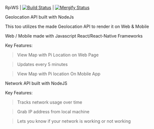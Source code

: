 RpiWS     | [![Build Status](https://travis-ci.com/IoTresor/geo-api.svg?token=7qY9qZJNNLTXG7AiwWoN)](https://travis-ci.com/IoTresor/geo-api)   |  [![Mergify Status][mergify-status]][mergify]

[mergify]: https://mergify.io
[mergify-status]: https://img.shields.io/endpoint.svg?url=https://gh.mergify.io/badges/iotresor/geo-api&style=flat
 
Geolocation API built with NodeJs

This too utilizes the made Geolocation API to render it on Web & Mobile

Web / Mobile made with Javascript React/React-Native Frameworks

Key Features:

> View Map with Pi Location on Web Page

> Updates every 5 minutes

> View Map with Pi location On Mobile App


Network API built with NodeJS

Key Features:

> Tracks network usage over time

> Grab IP address from local machine

> Lets you know if your network is working or not working
